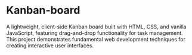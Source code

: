 # Kanban-board
A lightweight, client-side Kanban board built with HTML, CSS, and vanilla JavaScript, featuring drag-and-drop functionality for task management. This project demonstrates fundamental web development techniques for creating interactive user interfaces.
